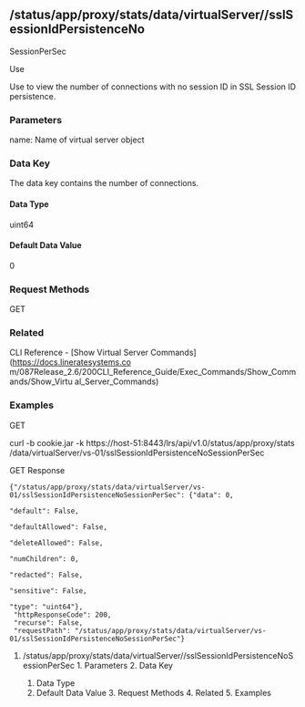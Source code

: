 ## /status/app/proxy/stats/data/virtualServer/<name>/sslSessionIdPersistenceNo
SessionPerSec

Use

Use to view the number of connections with no session ID in SSL Session ID
persistence.

### Parameters

name: Name of virtual server object

### Data Key

The data key contains the number of connections.

#### Data Type

uint64

#### Default Data Value

0

### Request Methods

GET

### Related

CLI Reference - [Show Virtual Server Commands](https://docs.lineratesystems.co
m/087Release_2.6/200CLI_Reference_Guide/Exec_Commands/Show_Commands/Show_Virtu
al_Server_Commands)

### Examples

GET

curl -b cookie.jar -k https://host-51:8443/lrs/api/v1.0/status/app/proxy/stats
/data/virtualServer/vs-01/sslSessionIdPersistenceNoSessionPerSec

GET Response

    
    {"/status/app/proxy/stats/data/virtualServer/vs-01/sslSessionIdPersistenceNoSessionPerSec": {"data": 0,
                                                                                                  "default": False,
                                                                                                  "defaultAllowed": False,
                                                                                                  "deleteAllowed": False,
                                                                                                  "numChildren": 0,
                                                                                                  "redacted": False,
                                                                                                  "sensitive": False,
                                                                                                  "type": "uint64"},
     "httpResponseCode": 200,
     "recurse": False,
     "requestPath": "/status/app/proxy/stats/data/virtualServer/vs-01/sslSessionIdPersistenceNoSessionPerSec"}
    

  1. /status/app/proxy/stats/data/virtualServer/<name>/sslSessionIdPersistenceNoSessionPerSec
    1. Parameters
    2. Data Key
      1. Data Type
      2. Default Data Value
    3. Request Methods
    4. Related
    5. Examples

